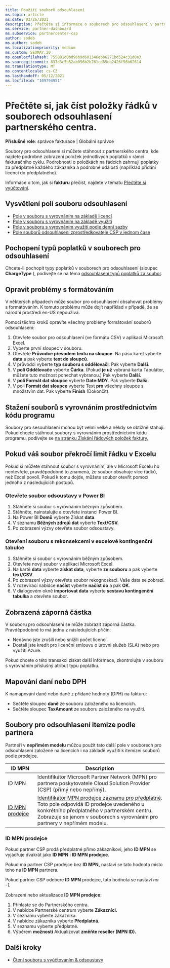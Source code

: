 ```yaml
---
title: Použití souborů odsouhlasení
ms.topic: article
ms.date: 03/26/2021
description: Přečtěte si informace o souborech pro odsouhlasení v partnerském centru a o tom, jak interpretovat detailní zobrazení položek poplatků za daný fakturační cyklus.
ms.service: partner-dashboard
ms.subservice: partnercenter-csp
author: sodeb
ms.author: sodeb
ms.localizationpriority: medium
ms.custom: SEOMAY.20
ms.openlocfilehash: 755881d0bd96b9d601346ebb6271bd524c31d0a3
ms.sourcegitcommit: 837d3c5b52ab056b2b761cd85eb2426f56b62614
ms.translationtype: MT
ms.contentlocale: cs-CZ
ms.lasthandoff: 05/12/2021
ms.locfileid: "109794951"
---
```

# <a name="learn-how-to-read-the-line-items-in-your-partner-center-reconciliation-files"></a>Přečtěte si, jak číst položky řádků v souborech odsouhlasení partnerského centra.

**Příslušné role**: správce fakturace | Globální správce

Soubory pro odsouhlasení si můžete stáhnout z partnerského centra, kde najdete podrobné zobrazení položek jednotlivých poplatků v rámci fakturačního cyklu. Podrobnosti o položkách na řádcích zahrnují poplatky za předplatné každého zákazníka a podrobné události (například přidání licencí do předplatného).

Informace o tom, jak si **fakturu** přečíst, najdete v tématu [Přečtěte si vyúčtování](read-your-bill.md).

## <a name="understand-reconciliation-file-fields"></a>Vysvětlení polí souboru odsouhlasení

- [Pole v souboru s vyrovnáním na základě licencí](license-based-recon-files.md)
- [Pole v souboru s vyrovnáním na základě využití](usage-based-recon-files.md)
- [Pole v souboru s vyrovnáním využití podle denní sazby](daily-rated-usage-recon-files.md)
- [Pole souborů odsouhlasení zprostředkovatele CSP v jednom čase](modern-invoice-reconciliation-file.md)

## <a name="understand-charge-types-in-reconciliation-files"></a>Pochopení typů poplatků v souborech pro odsouhlasení

Chcete-li pochopit typy poplatků v souborech pro odsouhlasení (sloupec **ChargeType** ), podívejte se na téma [odsouhlasení typů poplatků za soubor](recon-file-charge-types.md).

## <a name="fix-formatting-issues"></a>Opravit problémy s formátováním

V některých případech může soubor pro odsouhlasení obsahovat problémy s formátováním. K tomuto problému může dojít například v případě, že se národní prostředí en-US nepoužívá.

Pomocí těchto kroků opravíte všechny problémy formátování souborů odsouhlasení:

1. Otevřete soubor pro odsouhlasení (ve formátu CSV) v aplikaci Microsoft Excel.
2. Vyberte první sloupec v souboru.
3. Otevřete **Průvodce převodem textu na sloupce**. Na pásu karet vyberte **data** a pak vyberte **text do sloupců**.
4. V průvodci vyberte **typ souboru s oddělovači**. Pak vyberte **Další.**
5. V **poli Oddělovače** vyberte **Čárka**. (Pokud **je už** vybraná karta Tabulátor, můžete tuto možnost ponechat vybranou.) Pak vyberte **Další.**
6. V **poli Formát dat sloupce** vyberte **Date:MDY**. Pak vyberte **Další.**
7. V poli **Formát dat sloupce** vyberte Text **pro** všechny sloupce s množstvím dat. Pak vyberte **Finish** (Dokončit).

## <a name="download-reconciliation-files-programmatically"></a>Stažení souborů s vyrovnáním prostřednictvím kódu programu

Soubory pro sesouhlasení mohou být velmi velké a někdy se obtížně stahují. Pokud chcete stáhnout soubory s vyrovnáním prostřednictvím kódu programu, podívejte se [na stránku Získání řádových položek faktury.](/partner-center/develop/get-invoiceline-items)

## <a name="if-your-file-exceeds-the-row-limit-in-excel"></a>Pokud váš soubor překročí limit řádku v Excelu

Pokud si můžete stáhnout soubor s vyrovnáním, ale v Microsoft Excelu ho neotevřete, pravděpodobně to znamená, že soubor obsahuje více řádků, než Excel povolí. Pokud k tomu dojde, můžete soubor otevřít pomocí jednoho z následujících postupů.

### <a name="open-a-recon-file-in-power-bi"></a>Otevřete soubor odsoustavy v Power BI

1. Stáhněte si soubor s vyrovnáním běžným způsobem.
2. Stáhněte, nainstalujte a otevřete instanci Power BI.
3. Na Power BI **Domů** vyberte Získat **data**.
4. V seznamu **Běžných zdrojů dat** vyberte **Text/CSV.**
5. Po zobrazení výzvy otevřete soubor odsoustavy.

### <a name="open-a-recon-file-in-an-excel-pivot-table"></a>Otevření souboru s rekonsekcemi v excelové kontingenční tabulce

1. Stáhněte si soubor s vyrovnáním běžným způsobem.
2. Otevřete nový soubor v aplikaci Microsoft Excel.
3. Na kartě **data** vyberte **získat data**, vyberte **ze souboru** a pak vyberte **text/CSV**.
4. Po zobrazení výzvy otevřete soubor rekognoskaci. Vaše data se zobrazí.
5. V rozevírací nabídce **načíst** vyberte **načíst do** a pak **OK**.
6. V dialogovém okně **importovat data** vyberte **sestavu kontingenční tabulka** a otevřete soubor.

## <a name="negative-amount-displayed"></a>Zobrazená záporná částka

V souboru pro odsouhlasení se může zobrazit záporná částka. Pravděpodobně to má jednu z následujících příčin:

- Nedávno jste zrušili nebo snížili počet licencí.
- Dostali jste kredit pro licenční smlouvu o úrovni služeb (SLA) nebo pro využití Azure.

Pokud chcete o této transakci získat další informace, zkontrolujte v souboru s vyrovnáním příslušný atribut typu poplatku.

## <a name="map-taxes-or-vat"></a>Mapování daní nebo DPH

K namapování daně nebo daně z přidané hodnoty (DPH) na fakturu:

- Sečtěte sloupec **daně** ze souboru založeného na licencích.
- Sečtěte sloupec **TaxAmount** ze souboru založeného na využití.

## <a name="itemize-reconciliation-files-by-partner"></a>Soubory pro odsouhlasení itemize podle partnera

Partneři v **nepřímém modelu** můžou použít tato další pole v souborech pro odsouhlasení založené na licencích i na základě využití k itemizeí souborů podle prodejce.

| ID MPN | Description |
| ------ | ----------- |
| ID MPN | Identifikátor Microsoft Partner Network (MPN) pro partnera poskytovatele Cloud Solution Provider (CSP) (přímý nebo nepřímý). |
| [ID MPN prodejce](#reseller-mpn-id) | [Identifikátor MPN prodejce záznamu pro předplatné](#reseller-mpn-id). Toto pole odpovídá ID prodejce uvedeného u konkrétního předplatného v partnerském centru. Zobrazuje se jenom v souborech s vyrovnáním pro partnery v nepřímém modelu. |

### <a name="reseller-mpn-id"></a>ID MPN prodejce

Pokud partner CSP prodá předplatné přímo zákazníkovi, jeho **ID MPN** se vyjádřuje dvakrát jako **ID MPN** i **ID MPN prodejce**.

Pokud má partner CSP prodejce bez **ID MPN,** nastaví se tato hodnota místo toho na **ID MPN** partnera.

Pokud partner CSP odebere **ID MPN** prodejce, tato hodnota se nastaví *na -1.*

Zobrazení nebo aktualizace **ID MPN prodejce:**

1. Přihlaste se do Partnerského centra.
2. V nabídce Partnerské centrum vyberte **Zákazníci.**
3. V seznamu vyberte zákazníka.
4. V nabídce zákazníka vyberte **Předplatná.**
5. V seznamu vyberte předplatné.
6. Výběrem **možnosti** Aktualizovat **změňte reseller (MPN ID).**

## <a name="next-steps"></a>Další kroky

- [Čtení souboru s vyúčtováním & odsoustavy](read-your-bill.md) 